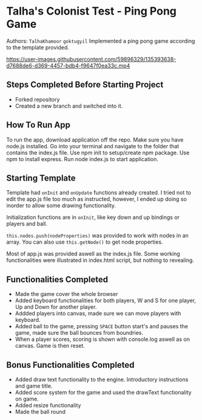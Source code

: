 # Talha's Colonist Test - Ping Pong Game

Authors: `TalhaKhamoor` `goktugyil`
Implemented a ping pong game according to the template provided.

https://user-images.githubusercontent.com/59896329/135393638-d7688de6-d369-4457-bdb4-f9647f0ea33c.mp4

## Steps Completed Before Starting Project

- Forked repository
- Created a new branch and switched into it. 

## How To Run App

To run the app, download application off the repo. Make sure you have node.js installed. Go into your terminal and navigate to the folder that contains the index.js file. Use npm init to setup/create npm package. Use npm to install express. Run node index.js to start application.

## Starting Template

Template had `onInit` and `onUpdate` functions already created. I tried not to edit the app.js file too much as instructed, however, I ended up doing so inorder to allow some drawing functionality.

Initialization functions are in `onInit`, like key down and up bindings or players and ball.

`this.nodes.push(nodeProperties)` was provided to work with nodes in an array.
You can also use `this.getNode()` to get node properties.

Most of app.js was provided aswell as the index.js file. Some working functionalities were illustrated in index.html script, but nothing to revealing.

## Functionalities Completed

- Made the game cover the whole browser
- Added keyboard functionalities for both players, W and S for one player, Up and Down for another player.
- Addded players into canvas, made sure we can move players with keyboard.
- Added ball to the game, pressing `SPACE` button start's and pauses the game, made sure the ball bounces from boundries.
- When a player scores, scoring is shown with console.log aswell as on canvas. Game is then reset.

## Bonus Functionalities Completed

- Added draw text functionality to the engine. Introductory instructions and game title.
- Added score system for the game and used the drawText functionality on game.
- Added resize functionality
- Made the ball round
